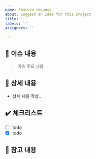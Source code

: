 ```yaml
---
name: Feature request
about: Suggest an idea for this project
title: ''
labels: ''
assignees: ''

---
```


## :loudspeaker: 이슈 내용
> 이슈 주요 내용
## :page_with_curl: 상세 내용
- 상세 내용 작성..
## :heavy_check_mark: 체크리스트
- [ ] todo
- [x] todo
## :round_pushpin: 참고 내용